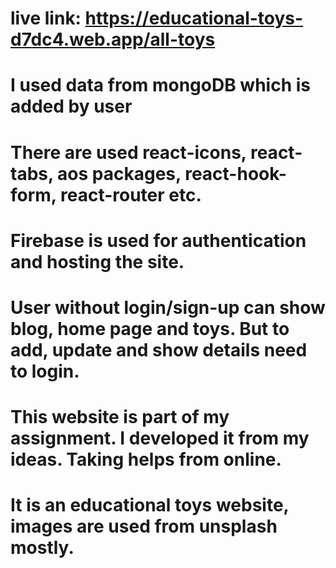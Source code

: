 # live link: https://educational-toys-d7dc4.web.app/all-toys
# I used data from mongoDB which is added by user
# There are used react-icons, react-tabs, aos packages, react-hook-form, react-router etc.
# Firebase is used for authentication and hosting the site.
# User without login/sign-up can show blog, home page and toys. But to add, update and show details need to login.
# This website is part of my assignment. I developed it from my ideas. Taking helps from online.
# It is an educational toys website, images are used from unsplash mostly.